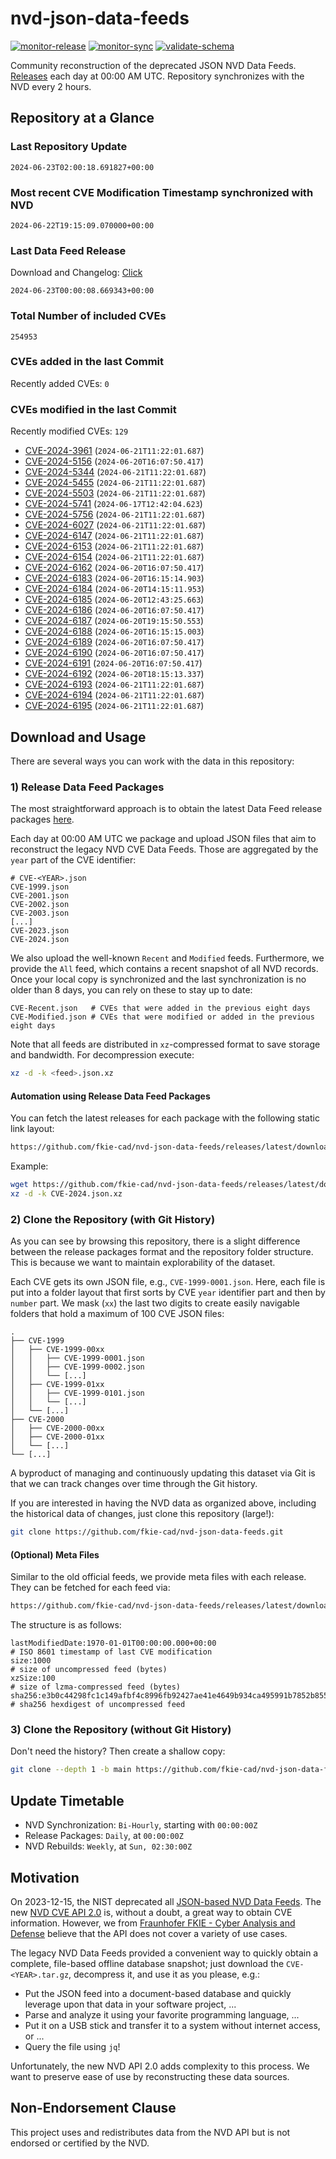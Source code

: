 # nvd-json-data-feeds

[![monitor-release](https://github.com/fkie-cad/nvd-json-data-feeds/actions/workflows/monitor_release.yml/badge.svg)](https://github.com/fkie-cad/nvd-json-data-feeds/actions/workflows/monitor_release.yml)
[![monitor-sync](https://github.com/fkie-cad/nvd-json-data-feeds/actions/workflows/monitor_sync.yml/badge.svg)](https://github.com/fkie-cad/nvd-json-data-feeds/actions/workflows/monitor_sync.yml)
[![validate-schema](https://github.com/fkie-cad/nvd-json-data-feeds/actions/workflows/validate_schema.yml/badge.svg)](https://github.com/fkie-cad/nvd-json-data-feeds/actions/workflows/validate_schema.yml)

Community reconstruction of the deprecated JSON NVD Data Feeds.
[Releases](https://github.com/fkie-cad/nvd-json-data-feeds/releases/latest) each day at 00:00 AM UTC.
Repository synchronizes with the NVD every 2 hours.

## Repository at a Glance

### Last Repository Update

```plain
2024-06-23T02:00:18.691827+00:00
```

### Most recent CVE Modification Timestamp synchronized with NVD

```plain
2024-06-22T19:15:09.070000+00:00
```

### Last Data Feed Release

Download and Changelog: [Click](https://github.com/fkie-cad/nvd-json-data-feeds/releases/latest)

```plain
2024-06-23T00:00:08.669343+00:00
```

### Total Number of included CVEs

```plain
254953
```

### CVEs added in the last Commit

Recently added CVEs: `0`



### CVEs modified in the last Commit

Recently modified CVEs: `129`

- [CVE-2024-3961](CVE-2024/CVE-2024-39xx/CVE-2024-3961.json) (`2024-06-21T11:22:01.687`)
- [CVE-2024-5156](CVE-2024/CVE-2024-51xx/CVE-2024-5156.json) (`2024-06-20T16:07:50.417`)
- [CVE-2024-5344](CVE-2024/CVE-2024-53xx/CVE-2024-5344.json) (`2024-06-21T11:22:01.687`)
- [CVE-2024-5455](CVE-2024/CVE-2024-54xx/CVE-2024-5455.json) (`2024-06-21T11:22:01.687`)
- [CVE-2024-5503](CVE-2024/CVE-2024-55xx/CVE-2024-5503.json) (`2024-06-21T11:22:01.687`)
- [CVE-2024-5741](CVE-2024/CVE-2024-57xx/CVE-2024-5741.json) (`2024-06-17T12:42:04.623`)
- [CVE-2024-5756](CVE-2024/CVE-2024-57xx/CVE-2024-5756.json) (`2024-06-21T11:22:01.687`)
- [CVE-2024-6027](CVE-2024/CVE-2024-60xx/CVE-2024-6027.json) (`2024-06-21T11:22:01.687`)
- [CVE-2024-6147](CVE-2024/CVE-2024-61xx/CVE-2024-6147.json) (`2024-06-21T11:22:01.687`)
- [CVE-2024-6153](CVE-2024/CVE-2024-61xx/CVE-2024-6153.json) (`2024-06-21T11:22:01.687`)
- [CVE-2024-6154](CVE-2024/CVE-2024-61xx/CVE-2024-6154.json) (`2024-06-21T11:22:01.687`)
- [CVE-2024-6162](CVE-2024/CVE-2024-61xx/CVE-2024-6162.json) (`2024-06-20T16:07:50.417`)
- [CVE-2024-6183](CVE-2024/CVE-2024-61xx/CVE-2024-6183.json) (`2024-06-20T16:15:14.903`)
- [CVE-2024-6184](CVE-2024/CVE-2024-61xx/CVE-2024-6184.json) (`2024-06-20T14:15:11.953`)
- [CVE-2024-6185](CVE-2024/CVE-2024-61xx/CVE-2024-6185.json) (`2024-06-20T12:43:25.663`)
- [CVE-2024-6186](CVE-2024/CVE-2024-61xx/CVE-2024-6186.json) (`2024-06-20T16:07:50.417`)
- [CVE-2024-6187](CVE-2024/CVE-2024-61xx/CVE-2024-6187.json) (`2024-06-20T19:15:50.553`)
- [CVE-2024-6188](CVE-2024/CVE-2024-61xx/CVE-2024-6188.json) (`2024-06-20T16:15:15.003`)
- [CVE-2024-6189](CVE-2024/CVE-2024-61xx/CVE-2024-6189.json) (`2024-06-20T16:07:50.417`)
- [CVE-2024-6190](CVE-2024/CVE-2024-61xx/CVE-2024-6190.json) (`2024-06-20T16:07:50.417`)
- [CVE-2024-6191](CVE-2024/CVE-2024-61xx/CVE-2024-6191.json) (`2024-06-20T16:07:50.417`)
- [CVE-2024-6192](CVE-2024/CVE-2024-61xx/CVE-2024-6192.json) (`2024-06-20T18:15:13.337`)
- [CVE-2024-6193](CVE-2024/CVE-2024-61xx/CVE-2024-6193.json) (`2024-06-21T11:22:01.687`)
- [CVE-2024-6194](CVE-2024/CVE-2024-61xx/CVE-2024-6194.json) (`2024-06-21T11:22:01.687`)
- [CVE-2024-6195](CVE-2024/CVE-2024-61xx/CVE-2024-6195.json) (`2024-06-21T11:22:01.687`)


## Download and Usage

There are several ways you can work with the data in this repository:

### 1) Release Data Feed Packages

The most straightforward approach is to obtain the latest Data Feed release packages [here](https://github.com/fkie-cad/nvd-json-data-feeds/releases/latest).

Each day at 00:00 AM UTC we package and upload JSON files that aim to reconstruct the legacy NVD CVE Data Feeds.
Those are aggregated by the `year` part of the CVE identifier:

```
# CVE-<YEAR>.json
CVE-1999.json
CVE-2001.json
CVE-2002.json
CVE-2003.json
[...]
CVE-2023.json
CVE-2024.json
```

We also upload the well-known `Recent` and `Modified` feeds.
Furthermore, we provide the `All` feed, which contains a recent snapshot of all NVD records.
Once your local copy is synchronized and the last synchronization is no older than 8 days, you can rely on these to stay up to date:

```plain
CVE-Recent.json   # CVEs that were added in the previous eight days
CVE-Modified.json # CVEs that were modified or added in the previous eight days
```

Note that all feeds are distributed in `xz`-compressed format to save storage and bandwidth.
For decompression execute:

```sh
xz -d -k <feed>.json.xz
```

#### Automation using Release Data Feed Packages

You can fetch the latest releases for each package with the following static link layout:

```sh
https://github.com/fkie-cad/nvd-json-data-feeds/releases/latest/download/CVE-<YEAR>.json.xz
```

Example:

```sh
wget https://github.com/fkie-cad/nvd-json-data-feeds/releases/latest/download/CVE-2024.json.xz
xz -d -k CVE-2024.json.xz
```

### 2) Clone the Repository (with Git History)

As you can see by browsing this repository, there is a slight difference between the release packages format and the repository folder structure.
This is because we want to maintain explorability of the dataset.

Each CVE gets its own JSON file, e.g., `CVE-1999-0001.json`.
Here, each file is put into a folder layout that first sorts by CVE `year` identifier part and then by `number` part.
We mask (`xx`) the last two digits to create easily navigable folders that hold a maximum of 100 CVE JSON files:

```plain
.
├── CVE-1999
│   ├── CVE-1999-00xx
│   │   ├── CVE-1999-0001.json
│   │   ├── CVE-1999-0002.json
│   │   └── [...]
│   ├── CVE-1999-01xx
│   │   ├── CVE-1999-0101.json
│   │   └── [...]
│   └── [...]
├── CVE-2000
│   ├── CVE-2000-00xx
│   ├── CVE-2000-01xx
│   └── [...]
└── [...]
```

A byproduct of managing and continuously updating this dataset via Git is that we can track changes over time through the Git history.

If you are interested in having the NVD data as organized above, including the historical data of changes, just clone this repository (large!):

```sh
git clone https://github.com/fkie-cad/nvd-json-data-feeds.git
```

#### (Optional) Meta Files

Similar to the old official feeds, we provide meta files with each release. They can be fetched for each feed via:

```sh
https://github.com/fkie-cad/nvd-json-data-feeds/releases/latest/download/CVE-<YEAR>.meta
```

The structure is as follows:

```plain
lastModifiedDate:1970-01-01T00:00:00.000+00:00                          # ISO 8601 timestamp of last CVE modification
size:1000                                                               # size of uncompressed feed (bytes)
xzSize:100                                                              # size of lzma-compressed feed (bytes)
sha256:e3b0c44298fc1c149afbf4c8996fb92427ae41e4649b934ca495991b7852b855 # sha256 hexdigest of uncompressed feed
```

### 3) Clone the Repository (without Git History)

Don't need the history? Then create a shallow copy:

```sh
git clone --depth 1 -b main https://github.com/fkie-cad/nvd-json-data-feeds.git
```


## Update Timetable

* NVD Synchronization: `Bi-Hourly`, starting with `00:00:00Z`
* Release Packages: `Daily`, at `00:00:00Z`
* NVD Rebuilds: `Weekly`, at `Sun, 02:30:00Z`


## Motivation

On 2023-12-15, the NIST deprecated all [JSON-based NVD Data Feeds](https://nvd.nist.gov/vuln/data-feeds#divRetirementBanner-1).
The new [NVD CVE API 2.0](https://nvd.nist.gov/developers/vulnerabilities) is, without a doubt, a great way to obtain CVE information.
However, we from [Fraunhofer FKIE - Cyber Analysis and Defense](https://www.fkie.fraunhofer.de/en/departments/cad.html) believe that the API does not cover a variety of use cases.

The legacy NVD Data Feeds provided a convenient way to quickly obtain a complete, file-based offline database snapshot; just download the `CVE-<YEAR>.tar.gz`, decompress it, and use it as you please, e.g.:

- Put the JSON feed into a document-based database and quickly leverage upon that data in your software project, ...
- Parse and analyze it using your favorite programming language, ...
- Put it on a USB stick and transfer it to a system without internet access, or ...
- Query the file using `jq`!

Unfortunately, the new NVD API 2.0 adds complexity to this process.
We want to preserve ease of use by reconstructing these data sources.

## Non-Endorsement Clause

This project uses and redistributes data from the NVD API but is not endorsed or certified by the NVD.